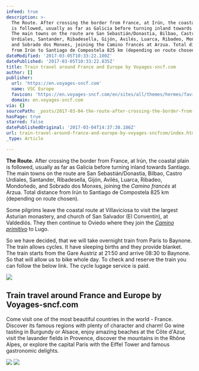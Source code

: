```yaml
---
inFeed: true
description: >-
  The Route. After crossing the border from France, at Irún, the coastal plain
  is followed, usually as far as Galicia before turning inland towards Santiago.
  The main towns on the route are San Sebastián/Donastia, Bilbao, Castro
  Urdiales, Santander, Ribadesella, Gijón, Avilés, Luarca, Ribadeo, Mondoñedo,
  and Sobrado dos Monxes, joining the Camino francés at Arzua. Total distance
  from Irún to Santiago de Compostela 825 km (depending on route chosen).
dateModified: '2017-03-05T10:33:22.100Z'
datePublished: '2017-03-05T10:33:22.835Z'
title: Train travel around France and Europe by Voyages-sncf.com
author: []
publisher:
  url: 'https://en.voyages-sncf.com'
  name: VSC Europe
  favicon: 'https://en.voyages-sncf.com/en/sites/all/themes/hermes/favicon.ico'
  domain: en.voyages-sncf.com
via: {}
sourcePath: _posts/2017-03-04-the-route-after-crossing-the-border-from-france-at-irun-t.md
hasPage: true
starred: false
datePublishedOriginal: '2017-03-04T14:37:38.186Z'
url: train-travel-around-france-and-europe-by-voyages-sncfcom/index.html
_type: Article

---
```

**The Route.** After crossing the border from France, at Irún, the coastal plain is followed, usually as far as Galicia before turning inland towards Santiago. The main towns on the route are San Sebastián/Donastia, Bilbao, Castro Urdiales, Santander, Ribadesella, Gijón, Avilés, Luarca, Ribadeo, Mondoñedo, and Sobrado dos Monxes, joining the _Camino francés_ at Arzua. Total distance from Irún to Santiago de Compostela 825 km (depending on route chosen).

Some pilgrims leave the coastal route at Villaviciosa to visit the largest Asturian monastery, and church of San Salvador (El Conventín), at Valdediós. They then continue to Oviedo where they join the _[Camino primitivo][0]_ to Lugo.

So we have decided, that we will take overnight train from Paris to Baynone. The train allows cycles. It have sleeping births and they provide blanket. The train starts from the Gare Austriz at 21:50 and arrive 08:30 to Baynone. So that will allow us to bike whole day. To check and reserve the train you can follow the below link. The cycle lugage service is paid.

<article style=""><img src="https://imgflo.herokuapp.com/graph/2b2431f8e7ba7b0/f3f118b69f44e81ca9d5431140578baf/noop.jpg?input=https%3A%2F%2Fen.voyages-sncf.com%2Fsites%2Fall%2Fmodules%2Fcustom%2Fvsct_feature_seo%2Fimages%2Flogo-vsc-fb.jpg" /><h1>Train travel around France and Europe by Voyages-sncf.com</h1><p>Come visit one of the most beautiful countries in the world - France. Discover its famous regions with plenty of character and charm! Go wine tasting in Burgundy or Alsace, enjoy amazing beaches at the Côte d'Azur, visit the lavander fields in Provence, discover the mountains in the Rhône Alpes, or explore the capital Paris with the Eiffel Tower and famous gastronomic delights.</p></article>

![](https://the-grid-user-content.s3-us-west-2.amazonaws.com/db259b04-1da3-43d9-bad1-e496dbae8f7f.jpg)
![](https://the-grid-user-content.s3-us-west-2.amazonaws.com/8d84797c-fa68-404a-b609-e7de371c5196.jpg)

[0]: http://www.csj.org.uk/?page_id=227 "The Primitive Route"